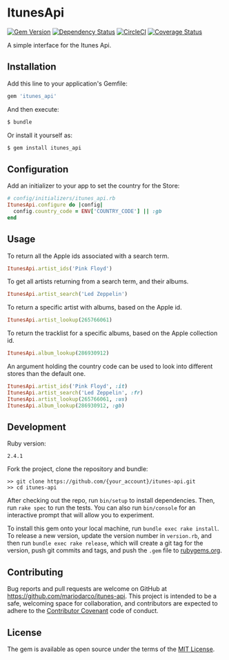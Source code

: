 # ItunesApi
[![Gem Version](https://badge.fury.io/rb/itunes_api.svg)](https://badge.fury.io/rb/itunes_api) [![Dependency Status](https://gemnasium.com/badges/github.com/mariodarco/itunes-api.svg)](https://gemnasium.com/github.com/mariodarco/itunes-api) [![CircleCI](https://circleci.com/gh/mariodarco/itunes-api/tree/master.svg?style=shield)](https://circleci.com/gh/mariodarco/itunes-api/tree/master) [![Coverage Status](https://coveralls.io/repos/github/mariodarco/itunes-api/badge.svg?branch=master)](https://coveralls.io/github/mariodarco/itunes-api?branch=master)

A simple interface for the Itunes Api.

## Installation

Add this line to your application's Gemfile:

```ruby
gem 'itunes_api'
```

And then execute:

```ruby
$ bundle
```

Or install it yourself as:

```ruby
$ gem install itunes_api
```

## Configuration

Add an initializer to your app to set the country for the Store:
```ruby
# config/initializers/itunes_api.rb
ItunesApi.configure do |config|
  config.country_code = ENV['COUNTRY_CODE'] || :gb
end
```

## Usage

To return all the Apple ids associated with a search term.
```ruby
ItunesApi.artist_ids('Pink Floyd')
```

To get all artists returning from a search term, and their albums.
```ruby
ItunesApi.artist_search('Led Zeppelin')
```

To return a specific artist with albums, based on the Apple id.
```ruby
ItunesApi.artist_lookup(265766061)
```

To return the tracklist for a specific albums, based on the Apple collection id.
```ruby
ItunesApi.album_lookup(286930912)
```

An argument holding the country code can be used to look into different stores than the default one.

```ruby
ItunesApi.artist_ids('Pink Floyd', :it)
ItunesApi.artist_search('Led Zeppelin', :fr)
ItunesApi.artist_lookup(265766061, :us)
ItunesApi.album_lookup(286930912, :gb)
```

## Development

Ruby version:
```
2.4.1
```

Fork the project, clone the repository and bundle:
```
>> git clone https://github.com/{your_account}/itunes-api.git
>> cd itunes-api
```

After checking out the repo, run `bin/setup` to install dependencies. Then, run `rake spec` to run the tests. You can also run `bin/console` for an interactive prompt that will allow you to experiment.

To install this gem onto your local machine, run `bundle exec rake install`. To release a new version, update the version number in `version.rb`, and then run `bundle exec rake release`, which will create a git tag for the version, push git commits and tags, and push the `.gem` file to [rubygems.org](https://rubygems.org).

## Contributing

Bug reports and pull requests are welcome on GitHub at https://github.com/mariodarco/itunes-api. This project is intended to be a safe, welcoming space for collaboration, and contributors are expected to adhere to the [Contributor Covenant](http://contributor-covenant.org) code of conduct.

## License

The gem is available as open source under the terms of the [MIT License](http://opensource.org/licenses/MIT).
